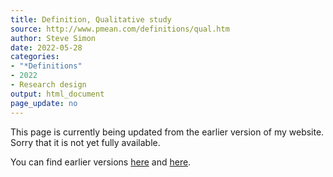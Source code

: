 ```yaml
---
title: Definition, Qualitative study
source: http://www.pmean.com/definitions/qual.htm
author: Steve Simon
date: 2022-05-28
categories:
- "*Definitions"
- 2022
- Research design
output: html_document
page_update: no
---
```


This page is currently being updated from the earlier version of my website. Sorry that it is not yet fully available.

<!---More--->

You can find earlier versions [here][sim1] and [here][sim2].

[sim1]: http://www.pmean.com/definitions/qual.htm
[sim2]: http://new.pmean.com/definition-qualitative-study/
